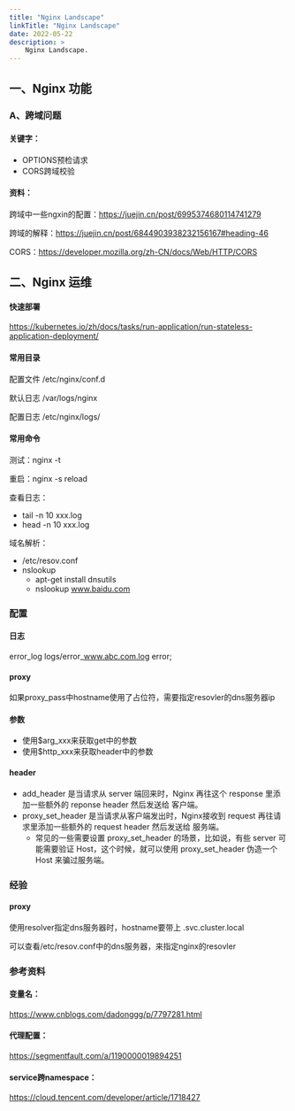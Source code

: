 ```yaml
---
title: "Nginx Landscape"
linkTitle: "Nginx Landscape"
date: 2022-05-22
description: >
    Nginx Landscape.
---
```


## 一、Nginx 功能

### A、跨域问题

#### 关键字：

* OPTIONS预检请求 
* CORS跨域校验

#### 资料：

跨域中一些ngxin的配置：https://juejin.cn/post/6995374680114741279

跨域的解释：https://juejin.cn/post/6844903938232156167#heading-46

CORS：https://developer.mozilla.org/zh-CN/docs/Web/HTTP/CORS

## 二、Nginx 运维

#### 快速部署

https://kubernetes.io/zh/docs/tasks/run-application/run-stateless-application-deployment/

#### 常用目录

配置文件 /etc/nginx/conf.d

默认日志 /var/logs/nginx

配置日志 /etc/nginx/logs/

#### 常用命令

测试：nginx -t

重启：nginx -s reload

查看日志：

* tail -n 10 xxx.log
* head -n 10 xxx.log

域名解析：

* /etc/resov.conf
* nslookup
    * apt-get install dnsutils
    * nslookup www.baidu.com

### 配置

#### 日志

error_log    logs/error_www.abc.com.log    error;

#### proxy

如果proxy_pass中hostname使用了占位符，需要指定resovler的dns服务器ip

#### 参数

* 使用$arg_xxx来获取get中的参数
* 使用$http_xxx来获取header中的参数

#### header

* add_header 是当请求从 server 端回来时，Nginx 再往这个 response 里添加一些额外的 reponse header 然后发送给 客户端。
* proxy_set_header 是当请求从客户端发出时，Nginx接收到 request 再往请求里添加一些额外的 request header 然后发送给 服务端。
    * 常见的一些需要设置 proxy_set_header 的场景，比如说，有些 server 可能需要验证 Host，这个时候，就可以使用 proxy_set_header 伪造一个 Host 来骗过服务端。

### 经验

#### proxy

使用resolver指定dns服务器时，hostname要带上 .svc.cluster.local

可以查看/etc/resov.conf中的dns服务器，来指定nginx的resovler

### 参考资料

#### 变量名：

https://www.cnblogs.com/dadonggg/p/7797281.html

#### 代理配置：

https://segmentfault.com/a/1190000019894251

#### service跨namespace：

https://cloud.tencent.com/developer/article/1718427